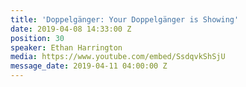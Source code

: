 ```yaml
---
title: 'Doppelgänger: Your Doppelgänger is Showing'
date: 2019-04-08 14:33:00 Z
position: 30
speaker: Ethan Harrington
media: https://www.youtube.com/embed/SsdqvkShSjU
message_date: 2019-04-11 04:00:00 Z
---
```


